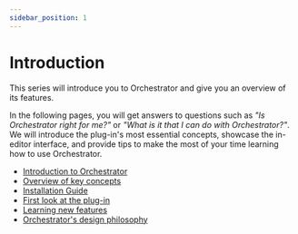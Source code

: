 ```yaml
---
sidebar_position: 1
---
```


# Introduction

This series will introduce you to Orchestrator and give you an overview of its features.

In the following pages, you will get answers to questions such as *"Is Orchestrator right for me?"* or *"What is it that I can do with Orchestrator?"*.
We will introduce the plug-in's most essential concepts, showcase the in-editor interface, and provide tips to make the most of your time learning how to use Orchestrator.

* [Introduction to Orchestrator](introduction-to-orchestrator)
* [Overview of key concepts](key_concepts)
* [Installation Guide](installation-guide)
* [First look at the plug-in](first-look-at-the-plugin)
* [Learning new features](learning-new-features)
* [Orchestrator's design philosophy](orchestrator-design-philosophy)